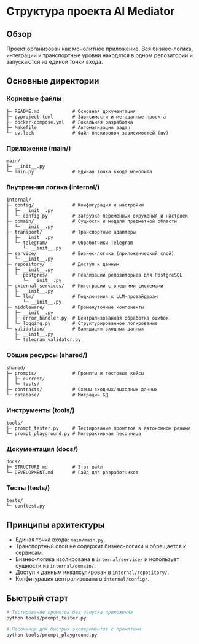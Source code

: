 # Структура проекта AI Mediator

## Обзор

Проект организован как монолитное приложение. Вся бизнес-логика, интеграции и транспортные уровни находятся в одном репозитории и запускаются из единой точки входа.

## Основные директории

### Корневые файлы
```
├─ README.md            # Основная документация
├─ pyproject.toml       # Зависимости и метаданные проекта
├─ docker-compose.yml   # Локальная разработка
├─ Makefile             # Автоматизация задач
└─ uv.lock              # Файл блокировок зависимостей (uv)
```

### Приложение (main/)
```
main/
├─ __init__.py
└─ main.py              # Единая точка входа монолита
```

### Внутренняя логика (internal/)
```
internal/
├─ config/              # Конфигурация и настройки
│  ├─ __init__.py
│  └─ config.py         # Загрузка переменных окружения и настроек
├─ domain/              # Сущности и модели предметной области
│  └─ __init__.py
├─ transport/           # Транспортные адаптеры
│  ├─ __init__.py
│  └─ telegram/         # Обработчики Telegram
│     └─ __init__.py
├─ service/             # Бизнес-логика (приложенческий слой)
│  └─ __init__.py
├─ repository/          # Доступ к данным
│  ├─ __init__.py
│  └─ postgres/         # Реализации репозиториев для PostgreSQL
│     └─ __init__.py
├─ external_services/   # Интеграции с внешними системами
│  ├─ __init__.py
│  └─ llm/              # Подключения к LLM-провайдерам
│     └─ __init__.py
├─ middleware/          # Промежуточные компоненты
│  ├─ __init__.py
│  ├─ error_handler.py  # Централизованная обработка ошибок
│  └─ logging.py        # Структурированное логирование
└─ validation/          # Валидация входных данных
   ├─ __init__.py
   └─ telegram_validator.py
```

### Общие ресурсы (shared/)
```
shared/
├─ prompts/             # Промпты и тестовые кейсы
│  ├─ current/
│  └─ tests/
├─ contracts/           # Схемы входных/выходных данных
└─ database/            # Миграции БД
```

### Инструменты (tools/)
```
tools/
├─ prompt_tester.py     # Тестирование промптов в автономном режиме
└─ prompt_playground.py # Интерактивная песочница
```

### Документация (docs/)
```
docs/
├─ STRUCTURE.md         # Этот файл
└─ DEVELOPMENT.md       # Гайд для разработчиков
```

### Тесты (tests/)
```
tests/
└─ conftest.py
```

## Принципы архитектуры

- Единая точка входа: `main/main.py`.
- Транспортный слой не содержит бизнес-логики и обращается к сервисам.
- Бизнес-логика изолирована в `internal/service/` и использует сущности из `internal/domain/`.
- Доступ к данным инкапсулирован в `internal/repository/`.
- Конфигурация централизована в `internal/config/`.

## Быстрый старт

```bash
# Тестирование промптов без запуска приложения
python tools/prompt_tester.py

# Песочница для быстрых экспериментов с промптами
python tools/prompt_playground.py
```
